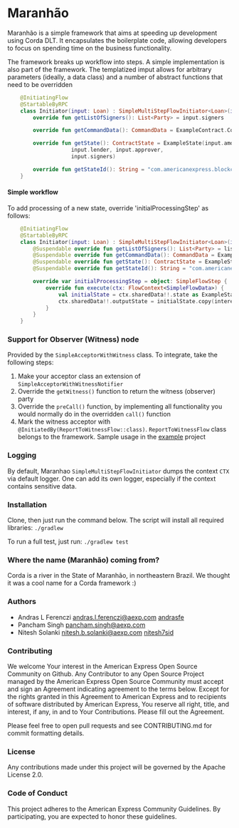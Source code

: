 # Maranhão

Maranhão is a simple framework that aims at speeding up development using Corda DLT. It encapsulates the
boilerplate code, allowing developers to focus on spending time on the business functionality.


The framework breaks up workflow into steps. A simple implementation is also part of the framework. The templatized
imput allows for arbitrary parameters (ideally, a data class) and a number of abstract functions that need to be overridden

```kotlin
    @InitiatingFlow
    @StartableByRPC
    class Initiator(input: Loan) : SimpleMultiStepFlowInitiator<Loan>(input) {
        override fun getListOfSigners(): List<Party> = input.signers

        override fun getCommandData(): CommandData = ExampleContract.Commands.Request()

        override fun getState(): ContractState = ExampleState(input.amount, input.borrower,
                    input.lender, input.approver,
                    input.signers)

        override fun getStateId(): String = "com.americanexpress.blockchain.example.state.ExampleState"
    }
```

#### Simple workflow

To add processing of a new state, override 'initialProcessingStep' as follows:

```kotlin
    @InitiatingFlow
    @StartableByRPC
    class Initiator(input: Loan) : SimpleMultiStepFlowInitiator<Loan>(input) {
        @Suspendable override fun getListOfSigners(): List<Party> = listOf(input.lender, input.approver)
        @Suspendable override fun getCommandData(): CommandData = ExampleContract.Commands.Request()
        @Suspendable override fun getState(): ContractState = ExampleState(input.amount, input.lender, input.approver)
        @Suspendable override fun getStateId(): String = "com.americanexpress.blockchain.example.contract.ExampleContract"

        override var initialProcessingStep = object: SimpleFlowStep {
            override fun execute(ctx: FlowContext<SimpleFlowData>) {
                val initialState = ctx.sharedData!!.state as ExampleState
                ctx.sharedData!!.outputState = initialState.copy(interestRate = 0.05F)
            }
        }
    }

```

### Support for Observer (Witness) node

Provided by the `SimpleAcceptorWithWitness` class. To integrate, take the following steps:

1. Make your acceptor class an extension of `SimpleAcceptorWithWitnessNotifier`
2. Override the `getWitness()` function to return the witness (observer) party
3. Override the `preCall()` function, by implementing all functionality you would normally
do in the overridden `call()` function
4. Mark the witness acceptor with `@InitiatedBy(ReportToWitnessFlow::class)`. 
`ReportToWitnessFlow` class belongs to the framework. Sample usage in the 
[example](./example/src/main/kotlin/com.americanexpress.blockchain.example/flow/DummyPayoffLoan.kt) 
project

### Logging

By default, Maranhao `SimpleMultiStepFlowInitiator` dumps the context `CTX` via default logger.
One can add its own logger, especially if the context contains sensitive data. 

### Installation

Clone, then just run the command below. The script will install all required libraries: `./gradlew`
 

To run a full test, just run: `./gradlew test`
 
### Where the name (Maranhão) coming from?
 
 Corda is a river in the State of Maranhão, in northeastern Brazil. 
 We thought it was a cool name for a Corda framework :)
 
### Authors

* Andras L Ferenczi <andras.l.ferenczi@aexp.com> [andrasfe](https://github.com/andrasfe)
* Pancham Singh <pancham.singh@aexp.com> 
* Nitesh Solanki <nitesh.b.solanki@aexp.com> [nitesh7sid](https://github.com/nitesh7sid)

### Contributing

We welcome Your interest in the American Express Open Source Community on Github. 
Any Contributor to any Open Source Project managed by the American Express Open Source Community 
must accept and sign an Agreement indicating agreement to the terms below. 
Except for the rights granted in this Agreement to American Express and to recipients of software 
distributed by American Express, You reserve all right, title, and interest, if any, in and to 
Your Contributions. Please fill out the Agreement.

Please feel free to open pull requests and see CONTRIBUTING.md for commit formatting details.

### License
Any contributions made under this project will be governed by the Apache License 2.0.

### Code of Conduct
This project adheres to the American Express Community Guidelines. 
By participating, you are expected to honor these guidelines.